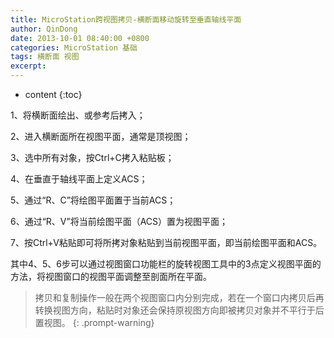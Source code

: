 ```yaml
---
title: MicroStation跨视图拷贝-横断面移动旋转至垂直轴线平面
author: QinDong
date: 2013-10-01 08:40:00 +0800
categories: MicroStation 基础
tags: 横断面 视图
excerpt: 
---
```

* content
{:toc}

1、将横断面绘出、或参考后拷入；

2、进入横断面所在视图平面，通常是顶视图；

3、选中所有对象，按Ctrl+C拷入粘贴板；

4、在垂直于轴线平面上定义ACS；

5、通过“R、C”将绘图平面置于当前ACS；

6、通过“R、V”将当前绘图平面（ACS）置为视图平面；

7、按Ctrl+V粘贴即可将所拷对象粘贴到当前视图平面，即当前绘图平面和ACS。

其中4、5、6步可以通过视图窗口功能栏的旋转视图工具中的3点定义视图平面的方法，将视图窗口的视图平面调整至剖面所在平面。

>拷贝和复制操作一般在两个视图窗口内分别完成，若在一个窗口内拷贝后再转换视图方向，粘贴时对象还会保持原视图方向即被拷贝对象并不平行于后置视图。
{: .prompt-warning}